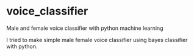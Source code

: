 # voice_classifier
Male and female voice classifier with python machine learning

I tried to make simple male female voice classifier using bayes classifier with python.

